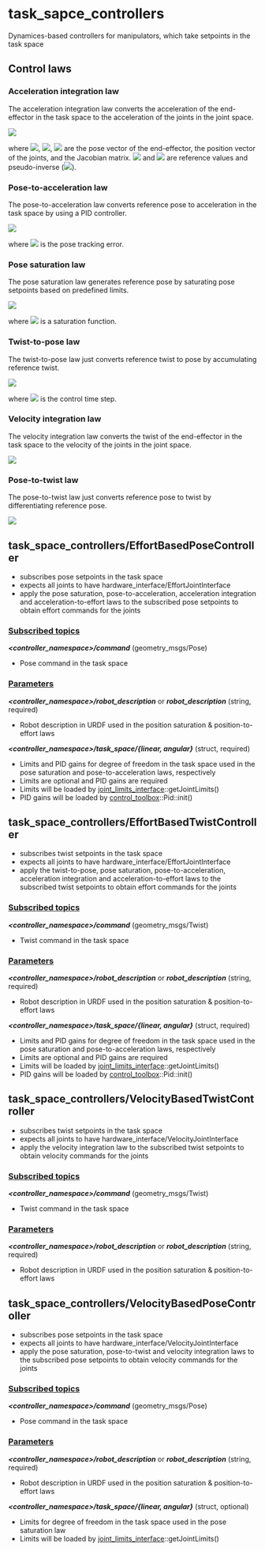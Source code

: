 # task_sapce_controllers
Dynamices-based controllers for manipulators, which take setpoints in the task space

## Control laws
### Acceleration integration law
The acceleration integration law converts the acceleration of the end-effector in the task space to the acceleration of the joints in the joint space.

<img src="https://latex.codecogs.com/gif.latex?\ddot{q}_r=J^\dagger(\ddot{x}_r-\dot{J}\dot{q})" />

where <img src="https://latex.codecogs.com/gif.latex?q" />, <img src="https://latex.codecogs.com/gif.latex?x" />, <img src="https://latex.codecogs.com/gif.latex?J" /> are the pose vector of the end-effector, the position vector of the joints, and the Jacobian matrix. <img src="https://latex.codecogs.com/gif.latex?\bullet_r" /> and <img src="https://latex.codecogs.com/gif.latex?\bullet^\dagger" /> are reference values and pseudo-inverse (<img src="https://latex.codecogs.com/gif.latex?\bullet^\dagger=\bullet^T(\bullet\bullet^T)^{-1}" />).

### Pose-to-acceleration law
The pose-to-acceleration law converts reference pose to acceleration in the task space by using a PID controller.

<img src="https://latex.codecogs.com/gif.latex?\textup{PID}(e)=K_pe+K_i\int&space;edt+K_d\dot{e}" />

where <img src="https://latex.codecogs.com/gif.latex?e=\ddot{x}_r^\ddot{x}" /> is the pose tracking error.

### Pose saturation law
The pose saturation law generates reference pose by saturating pose setpoints based on predefined limits.

<img src="https://latex.codecogs.com/gif.latex?x_r=\textup{saturate}(x_\textup{sp})" />

where <img src="https://latex.codecogs.com/gif.latex?\textup{saturate}(\cdot)" /> is a saturation function.

### Twist-to-pose law
The twist-to-pose law just converts reference twist to pose by accumulating reference twist.

<img src="https://latex.codecogs.com/gif.latex?x_r&space;\gets&space;x_r+\dot{x}_r\Delta&space;t" />

where <img src="https://latex.codecogs.com/gif.latex?\Delta&space;t" /> is the control time step.

### Velocity integration law
The velocity integration law converts the twist of the end-effector in the task space to the velocity of the joints in the joint space.

<img src="https://latex.codecogs.com/gif.latex?\dot{q}_r=J^\dagger\dot{x}_r" />

### Pose-to-twist law
The pose-to-twist law just converts reference pose to twist by differentiating reference pose.

<img src="https://latex.codecogs.com/gif.latex?\dot{x}_r=\frac{x_r(t)-x_r(t-\Delta&space;t)}{\Delta&space;t}" />

## task_space_controllers/EffortBasedPoseController
* subscribes pose setpoints in the task space
* expects all joints to have hardware_interface/EffortJointInterface
* apply the pose saturation, pose-to-acceleration, acceleration integration and acceleration-to-effort laws to the subscribed pose setpoints to obtain effort commands for the joints

### <u>Subscribed topics</u>
___<controller_namespace>/command___ (geometry_msgs/Pose)
* Pose command in the task space

### <u>Parameters</u>
___<controller_namespace>/robot_description___ or ___robot_description___ (string, required)
* Robot description in URDF used in the position saturation & position-to-effort laws

___<controller_namespace>/task_space/{linear, angular}___ (struct, required)
* Limits and PID gains for degree of freedom in the task space used in the pose saturation and pose-to-acceleration laws, respectively
* Limits are optional and PID gains are required
* Limits will be loaded by [joint_limits_interface](http://wiki.ros.org/joint_limits_interface)::getJointLimits()
* PID gains will be loaded by [control_toolbox](http://wiki.ros.org/control_toolbox)::Pid::init()

## task_space_controllers/EffortBasedTwistController
* subscribes twist setpoints in the task space
* expects all joints to have hardware_interface/EffortJointInterface
* apply the twist-to-pose, pose saturation, pose-to-acceleration, acceleration integration and acceleration-to-effort laws to the subscribed twist setpoints to obtain effort commands for the joints

### <u>Subscribed topics</u>
___<controller_namespace>/command___ (geometry_msgs/Twist)
* Twist command in the task space

### <u>Parameters</u>
___<controller_namespace>/robot_description___ or ___robot_description___ (string, required)
* Robot description in URDF used in the position saturation & position-to-effort laws

___<controller_namespace>/task_space/{linear, angular}___ (struct, required)
* Limits and PID gains for degree of freedom in the task space used in the pose saturation and pose-to-acceleration laws, respectively
* Limits are optional and PID gains are required
* Limits will be loaded by [joint_limits_interface](http://wiki.ros.org/joint_limits_interface)::getJointLimits()
* PID gains will be loaded by [control_toolbox](http://wiki.ros.org/control_toolbox)::Pid::init()

## task_space_controllers/VelocityBasedTwistController
* subscribes twist setpoints in the task space
* expects all joints to have hardware_interface/VelocityJointInterface
* apply the velocity integration law to the subscribed twist setpoints to obtain velocity commands for the joints

### <u>Subscribed topics</u>
___<controller_namespace>/command___ (geometry_msgs/Twist)
* Twist command in the task space

### <u>Parameters</u>
___<controller_namespace>/robot_description___ or ___robot_description___ (string, required)
* Robot description in URDF used in the position saturation & position-to-effort laws

## task_space_controllers/VelocityBasedPoseController
* subscribes pose setpoints in the task space
* expects all joints to have hardware_interface/VelocityJointInterface
* apply the pose saturation, pose-to-twist and velocity integration laws to the subscribed pose setpoints to obtain velocity commands for the joints

### <u>Subscribed topics</u>
___<controller_namespace>/command___ (geometry_msgs/Pose)
* Pose command in the task space

### <u>Parameters</u>
___<controller_namespace>/robot_description___ or ___robot_description___ (string, required)
* Robot description in URDF used in the position saturation & position-to-effort laws

___<controller_namespace>/task_space/{linear, angular}___ (struct, optional)
* Limits for degree of freedom in the task space used in the pose saturation law
* Limits will be loaded by [joint_limits_interface](http://wiki.ros.org/joint_limits_interface)::getJointLimits()